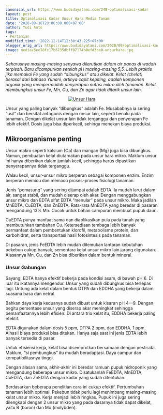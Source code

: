 ```yaml
---
canonical_url: https://www.budidayatani.com/248-optimalisasi-kadar
layout: post
title: Optimalisasi Kadar Unsur Hara Media Tanam
date: '2020-09-18T20:00:00.000+07:00'
author: Yudi Anto
tags:
- Pertanian
modified_time: '2022-12-14T12:30:43.225+07:00'
blogger_orig_url: https://www.budidayatani.com/2020/09/optimalisasi-kadar-unsur-hara-media.html
image: media/6ee78fc17b6735dbff07174b0efd3ce0-unsurhara.jpg
---
```

<p><i>Seharusnya masing-masing senyawa dilarutkan dalam air panas di wadah terpisah. Baru dicampurkan setelah pH masing-masing 5,5. Lebih praktis jika memakai Fe yang sudah “dibungkus” atau dikelat. Kelat (chelat) berasal dari bahasa Yunani, artinya capit kepiting, adalah komponen organik yang mempermudah penyerapan nutrisi mikro oleh tanaman. Kelat membungkus unsur Fe, Mn, Cu, dan Zn agar tidak ditarik unsur lain.</i></p><p></p><p></p><div style="clear: both; text-align: center;"><a href="https://blogger.googleusercontent.com/img/b/R29vZ2xl/AVvXsEgsunvK3uMAVN3b3RRstDg-W3xIDrX9AAf5LUgrmi-39mX6P0edgf_oPnOH5U7tM9Qe13cEXkhrUaJH5nCMXxcKBWCVz35kK88t8nUId5cfY7rX9wtXssr9DzCil-DCXbuK9PKsp3k_NQB6/s336/unsurhara.jpg" style="margin-left: 1em; margin-right: 1em;"><img alt="Unsur Hara" border="0" data-original-height="268" data-original-width="336" src="https://blogger.googleusercontent.com/img/b/R29vZ2xl/AVvXsEgsunvK3uMAVN3b3RRstDg-W3xIDrX9AAf5LUgrmi-39mX6P0edgf_oPnOH5U7tM9Qe13cEXkhrUaJH5nCMXxcKBWCVz35kK88t8nUId5cfY7rX9wtXssr9DzCil-DCXbuK9PKsp3k_NQB6/s16000/unsurhara.jpg" title="Optimalisasi Kadar Unsur Hara Media Tanam" /></a></div><p>Unsur yang paling banyak “dibungkus” adalah Fe. Musababnya ia sering “usil” dan bersifat antagonis dengan unsur lain, seperti benalu pada tanaman. Dengan dikelat unsur lain tidak terganggu dan penyerapan Fe lebih efektif. Dosis juga bisa diperkecil, sehinga menekan biaya produksi.</p><h2>Mikroorganisme penting</h2><p>Unsur makro seperti kalsium (Ca) dan mangan (Mg) juga bisa dibungkus. Namun, pembuatan kelat diutamakan pada unsur hara mikro. Maklum unsur ini hanya diberikan dalam jumlah kecil, sehingga harus dipastikan penyerapannya tidak terganggu.&nbsp;</p><p>Walau kecil, unsur-unsur mikro berperan sebagai komponen enzim. Enzim berperan memicu dan memacu proses-proses fisiologi tanaman.</p><p>Jenis “pemasung” yang sering dijumpai adalah EDTA. Ia mudah larut dalam air, sangat stabil, dan mudah diserap oleh akar. Dengan menggabungkan unsur mikro dan EDTA sifat EDTA “menular” pada unsur mikro. Maka jadilah MnEDTA, CuEDTA, dan ZnEDTA. Rata-rata MnEDTA yang beredar di pasaran mengandung 13% Mn. Cocok untuk bahan campuran membuat pupuk daun.</p><p>CuEDTA punya manfaat sama dan diaplikasikan pula pada tanah yang membutuhkan tambahan Cu. Ketersediaan tembaga lebih banyak bermanfaat dalam pembentukan klorofil, metabolisme protein, dan karbohidrat, serta transportasi hasil fotosintesis pada tanaman.&nbsp;</p><p>Di pasaran, jenis FeEDTA lebih mudah ditemukan lantaran kebutuhan pekebun cukup banyak, sementara kelat unsur mikro lain jarang digunakan. Alasannya Mn, Cu, dan Zn bisa diberikan dalam bentuk mineral.</p><h3>Unsur Gabungan</h3><p>Sayang, EDTA hanya efektif bekerja pada kondisi asam, di bawah pH 6. Di luar itu ikatannya mengendur. Unsur yang sudah dibungkus bisa terlepas lagi. Untung ada kelat dalam bentuk DTPA dan EDDHA yang bekeija dalam suasana basa dan netral.&nbsp;</p><p>Bahkan daya kerja keduanya sudah dibuat untuk kisaran pH 4—9. Dengan begitu persentase unsur yang diserap akar meningkat sehingga pemanfaatannya lebih efisien. Di antara trio kelat itu, EDDHA bekerja paling efektif.&nbsp;</p><p>EDTA digunakan dalam dosis 5 ppm, DTPA 2 ppm, dan EDDHA, 1 ppm. Alhasil biaya produksi bisa ditekan. Hanya saja saat ini jenis EDTA lebih banyak tersedia di pasar.</p><p>Untuk efisiensi kerja, kelat bisa disemprotkan bersamaan dengan pestisida. Maklum, “si pembungkus” itu mudah beradaptasi. Daya campur dan kompatibilitasnya tinggi.&nbsp;</p><p>Dengan alasan sama, akhir-akhir ini beredar ramuan pupuk hidroponik yang mengandung beberapa unsur mikro. Disatukanlah FeEDTA, MnEDTA, CuEDTA, dan ZnEDTA dengan kadar yang sudah ditentukan.</p><p>Berdasarkan beberapa penelitian cara ini cukup efektif. Pertumbuhan tanaman lebih optimal. Pekebun tidak perlu lagi menimbang masing-masing kelat unsur mikro. Kerja menjadi lebih ringkas. Pupuk ini juga sering dilengkapi dengan 2 unsur mikro yang pada dasarnya tidak dapat dikelat, yaitu B (boron) dan Mo (molybden).</p><p></p>